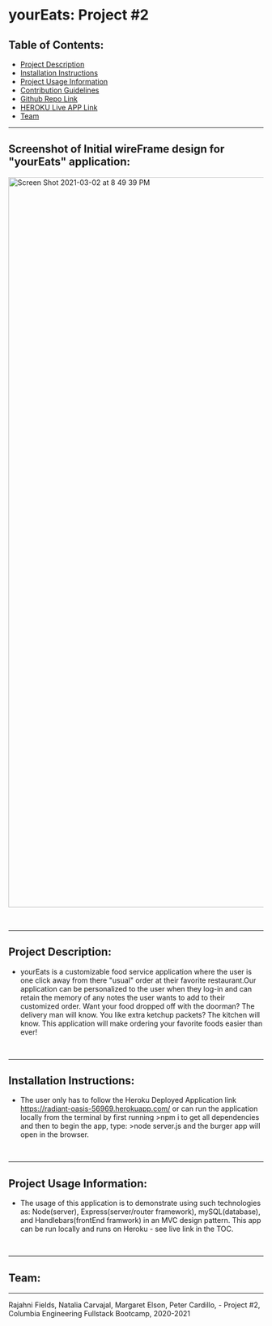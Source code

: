 

# yourEats: Project #2
    
  ## Table of Contents:

  








  - [Project Description](#project-description)
  - [Installation Instructions](#installation-instructions)
  - [Project Usage Information](#project-usage-information)
  - [Contribution Guidelines](#contribution-guidelines)
  - [Github Repo Link](https://github.com/streamingTurtles/project2-HW)
  - [HEROKU Live APP Link](https://radiant-oasis-56969.herokuapp.com/login)
  - [Team](#team)



  - - -
  ## Screenshot of Initial wireFrame design for "yourEats" application:
  <img width="1440" alt="Screen Shot 2021-03-02 at 8 49 39 PM" src="https://user-images.githubusercontent.com/73186966/109740163-d4c72b00-7b98-11eb-8f47-878e89b476ab.png">







  &nbsp;
  - - -
  ## Project Description:
  - yourEats is a customizable food service application where the user is one click away from there "usual" order at their favorite restaurant.Our application can be personalized to the user when they log-in and can retain the memory of any notes the user wants to add to their customized order. Want your food dropped off with the doorman? The delivery man will know. You like extra ketchup packets? The kitchen will know. This application will make ordering your favorite foods easier than ever!

  &nbsp;
  - - -
  ## Installation Instructions:
  - The user only has to follow the Heroku Deployed Application link  https://radiant-oasis-56969.herokuapp.com/
  or can run the application locally from the terminal by first running >npm i to get all dependencies and then to begin the app, type:  >node server.js  and the burger app will open in the browser.

  &nbsp;
  - - -
  ## Project Usage Information:
  - The usage of this application is to demonstrate using such technologies as: Node(server), Express(server/router framework), mySQL(database), and Handlebars(frontEnd framwork) in an MVC design pattern.  This app can be run locally and runs on Heroku - see live link in the TOC.

  &nbsp;
  - - -
  ## Team:

- - -
Rajahni Fields, Natalia Carvajal, Margaret Elson, Peter Cardillo, - Project #2, Columbia Engineering Fullstack Bootcamp, 2020-2021  
